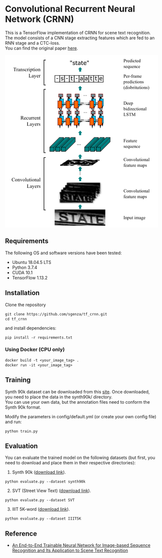 # Convolutional Recurrent Neural Network (CRNN)
This is a TensorFlow implementation of CRNN for scene text recognition.\
The model consists of a CNN stage extracting features which are fed to an RNN stage and a CTC-loss.\
You can find the original paper [here](https://arxiv.org/abs/1507.05717).

![CRNN architecture](./images/arch.png)

## Requirements
The following OS and software versions have been tested:
- Ubuntu 18.04.5 LTS
- Python 3.7.4
- CUDA 10.1
- TensorFlow 1.13.2
## Installation

Clone the repository

    git clone https://github.com/sgenza/tf_crnn.git
    cd tf_crnn
and install dependencies:

    pip install -r requirements.txt
### Using Docker (CPU only)
    docker build -t <your_image_tag> .
    docker run -it <your_image_tag>
## Training

Synth 90k dataset can be downloaded from this [site](https://www.robots.ox.ac.uk/~vgg/data/text/).
Once downloaded, you need to place the data in the synth90k/ directory. \
You can use your own data, but the annotation files need to conform the Synth 90k format.

Modify the parameters in config/default.yml (or create your own config file) and run:

    python train.py

## Evaluation

You can evaluate the trained model on the following datasets (but first, you need to download and place them in their respective directories):

  1. Synth 90k ([download link](https://www.robots.ox.ac.uk/~vgg/data/text/)).

    python evaluate.py --dataset synth90k

  2. SVT (Street View Text) ([download link](http://vision.ucsd.edu/~kai/svt/)).

    python evaluate.py --dataset SVT


  3. IIIT 5K-word ([download link](https://cvit.iiit.ac.in/research/projects/cvit-projects/the-iiit-5k-word-dataset)).

    python evaluate.py --dataset IIIT5K

## Reference
- [An End-to-End Trainable Neural Network for Image-based Sequence Recognition and Its Application to Scene Text Recognition](https://arxiv.org/abs/1507.05717)

